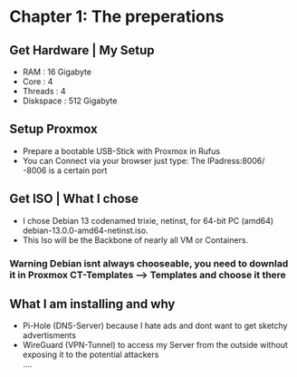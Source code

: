 # Chapter 1: The preperations 
## Get Hardware   | My Setup <br>
- RAM        : 16 Gigabyte<br>
- Core       : 4<br>
- Threads    : 4<br>
- Diskspace  : 512 Gigabyte <br>

## Setup Proxmox
- Prepare a bootable USB-Stick with Proxmox in Rufus
- You can Connect via your browser just type: The IPadress:8006/ <br>
-8006 is a certain port <br>

## Get ISO        | What I chose
- I chose Debian 13 codenamed trixie, netinst, for 64-bit PC (amd64) debian-13.0.0-amd64-netinst.iso.<br>
- This Iso will be the Backbone of nearly all VM or Containers.<br>
### Warning Debian isnt always chooseable, you need to downlad it in Proxmox CT-Templates --> Templates and choose it there <br>
## What I am installing and why
- Pi-Hole (DNS-Server) because I hate ads and dont want to get sketchy advertisments <br>
- WireGuard (VPN-Tunnel) to access my Server from the outside without exposing it to the potential attackers <br>
....<br>

